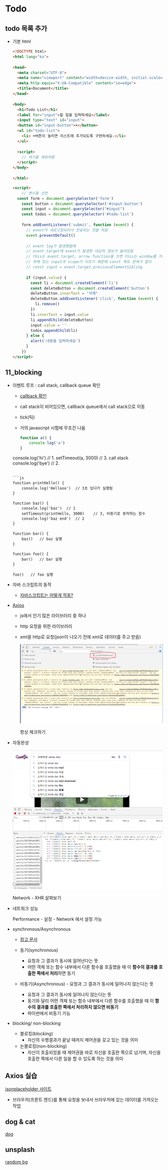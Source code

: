 # Todo

## todo 목록 추가

* 기본 html

  ```html
  <!DOCTYPE html>
  <html lang="ko">
  
  <head>
    <meta charset="UTF-8">
    <meta name="viewport" content="width=device-width, initial-scale=1.0">
    <meta http-equiv="X-UA-Compatible" content="ie=edge">
    <title>Document</title>
  </head>
  
  <body>
    <h1>Todo List</h1>
    <label for="input">할 일을 입력하세요</label>
    <input type="text" id="input">
    <button id="input-button">+</button>
    <ul id="todo-list">
      <li> +버튼이 눌리면 리스트에 추가되도록 구현하세요.</li>
    </ul>
  
    <script>
      // 여기를 채워야함
    </script>
  </body>
  
  </html>
  ```

  ```html
  <script>
      // 변수들 선언
  	const form = document.querySelector('form')
      const button = document.querySelector('#input-button')
      const input = document.querySelector("#input")
      const todos = document.querySelector('#todo-list')
      
      form.addEventListener('submit', function (event) {
        // event가 새로고침되어서 전송되는 것을 막음
        event.preventDefault()
  
        // event log가 발생했을때
        // event.target에 event가 발생한 대상의 정보가 들어있음
        // this는 event.target, arrow function을 쓰면 this는 window를 가리팀. 사용자제
        // 위에 있는 input과 scope가 다르기 때문에 const 해도 문제가 없다
        // const input = event.target.previousElementSibling
  
        if (input.value) {
          const li = document.createElement('li')
          const deleteButton = document.createElement('button')
          deleteButton.innerText = "삭제"
          deleteButton.addEventListener('click', function (event) {
            li.remove()
          })
          li.innerText = input.value
          li.appendChild(deleteButton)
          input.value = ''
          todos.appendChild(li)
        } else {
          alert('내용을 입력하세요')
        }
      })
  </script>
  ```
  
  



## 11_blocking

* 이벤트 루프 : call stack, callback queue 확인

  * [callback 확인]( http://latentflip.com/loupe/ )

  * call stack이 비어있으면, callback queue에서 call stack으로 이동

  * tick(틱)
  
  * 거의 javascript 시험에 무조건 나옴
  
    ```js
    function a() {
        console.log('a')
    }
  console.log('hi')   // 1.
    setTimeout(a, 3000) // 3.	call stack
  console.log('bye')  // 2.
    ```

    ```js
    function printHello() {
        console.log('Hellooo')	// 3초 있다가 실행됨
    }
    
    function baz() {
        console.log('baz')  // 1
        setTimeout(printHello, 3000)    // 3, 비동기로 동작하는 함수
        console.log('baz end')  // 2
    }
    
    function bar() {
        baz()	// baz 실행
    }
    
    function foo() {
        bar()	// bar 실행
    }
    
    foo()	// foo 실행
    ```





* 자바 스크립트의 동작

  * [자바스크립트는 어떻게 작동?]( [https://engineering.huiseoul.com/%EC%9E%90%EB%B0%94%EC%8A%A4%ED%81%AC%EB%A6%BD%ED%8A%B8%EB%8A%94-%EC%96%B4%EB%96%BB%EA%B2%8C-%EC%9E%91%EB%8F%99%ED%95%98%EB%8A%94%EA%B0%80-%EC%97%94%EC%A7%84-%EB%9F%B0%ED%83%80%EC%9E%84-%EC%BD%9C%EC%8A%A4%ED%83%9D-%EA%B0%9C%EA%B4%80-ea47917c8442](https://engineering.huiseoul.com/자바스크립트는-어떻게-작동하는가-엔진-런타임-콜스택-개관-ea47917c8442) )
  
* [Axios]( https://github.com/axios/axios )
  
  * js에서 인기 많은 라이브러리 중 하나
    
  * http 요청을 위한 라이브러리
  
  * xml을 http로 요청(json이 나오기 전에 xml로 데이터를 주고 받음)
	
    ![image-20191031114512634](./1.png)
  	
  	항상 체크하기
  		
  
* 자동완성
  
   ![image-20191031114808238](./2.png)
    	
   Network - XHR 살펴보기
    	
  
* 네트워크 성능
  
  Performance - 설정 - Network 에서 설정 가능
  
* synchronous/Asynchronous

   * [참고 문서]( https://victorydntmd.tistory.com/8 )

   * 동기(synchronous) 
     * 요청과 그 결과가 동시에 일어난다는 뜻 
     *  어떤 객체 또는 함수 내부에서 다른 함수를 호출했을 때 이 **함수의 결과를 호출한 쪽에서 처리**하면 동기 
   * 비동기(Asynchronous) -  요청과 그 결과가 동시에 일어나지 않는다는 뜻
     *  요청과 그 결과가 동시에 일어나지 않는다는 뜻 
     *  동기와 달리 어떤 객체 또는 함수 내부에서 다른 함수를 호출했을 때 이 **함수의 결과를 호출한 쪽에서 처리하지 않으면 비동기**
     * 파이썬에서 비동기 가능

* blocking/ non-blocking

   * 블로킹(blocking)
     * 자신의 수행결과가 끝날 때까지 제어권을 갖고 있는 것을 의미
   * 논블로킹(non-blocking)
     * 자신이 호출되었을 때 제어권을 바로 자신을 호출한 쪽으로 넘기며,  자신을 호출한 쪽에서 다른 일을 할 수 있도록 하는 것을 의미



## Axios 실습

[jsonplaceholder 사이트]( https://jsonplaceholder.typicode.com/ )

* 브라우저(프론트 엔드)를 통해 요청을 보내서 브라우저에 있는 데이터를 가져오는 작업



## dog & cat

[dog]( https://dog.ceo/dog-api/ )



## unsplash

[random bg]( https://source.unsplash.com/ )

